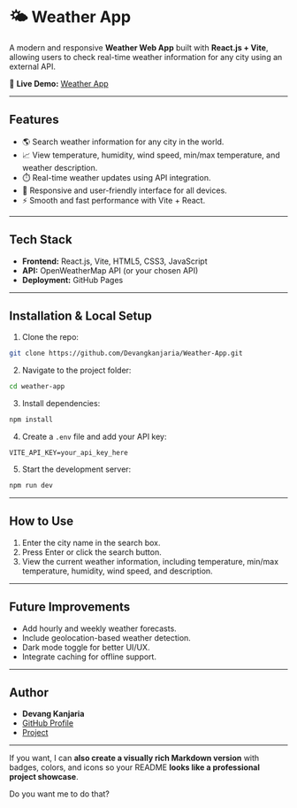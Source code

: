 # 🌤️ Weather App

A modern and responsive **Weather Web App** built with **React.js + Vite**, allowing users to check real-time weather information for any city using an external API.

🔗 **Live Demo:** [Weather App](https://devangkanjaria.github.io/Weather-App/)

---

## **Features**

* 🌎 Search weather information for any city in the world.
* 📈 View temperature, humidity, wind speed, min/max temperature, and weather description.
* ⏱️ Real-time weather updates using API integration.
* 🎨 Responsive and user-friendly interface for all devices.
* ⚡ Smooth and fast performance with Vite + React.

---

## **Tech Stack**

* **Frontend:** React.js, Vite, HTML5, CSS3, JavaScript
* **API:** OpenWeatherMap API (or your chosen API)
* **Deployment:** GitHub Pages

---



## **Installation & Local Setup**

1. Clone the repo:

```bash
git clone https://github.com/Devangkanjaria/Weather-App.git
```

2. Navigate to the project folder:

```bash
cd weather-app
```

3. Install dependencies:

```bash
npm install
```

4. Create a `.env` file and add your API key:

```env
VITE_API_KEY=your_api_key_here
```

5. Start the development server:

```bash
npm run dev
```

---

## **How to Use**

1. Enter the city name in the search box.
2. Press Enter or click the search button.
3. View the current weather information, including temperature, min/max temperature, humidity, wind speed, and description.

---

## **Future Improvements**

* Add hourly and weekly weather forecasts.
* Include geolocation-based weather detection.
* Dark mode toggle for better UI/UX.
* Integrate caching for offline support.

---

## **Author**

* **Devang Kanjaria**
* [GitHub Profile](https://github.com/Devangkanjaria)
* [Project](https://devangkanjaria.pythonanywhere.com/)


---

If you want, I can **also create a visually rich Markdown version** with badges, colors, and icons so your README **looks like a professional project showcase**.

Do you want me to do that?
